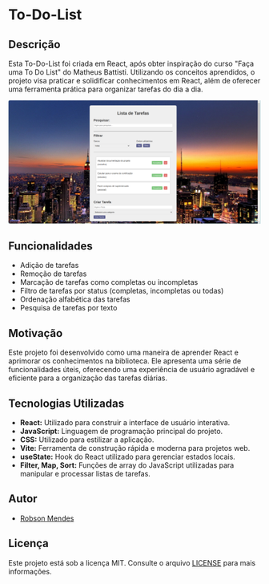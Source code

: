 # To-Do-List


## Descrição

Esta To-Do-List foi criada em React, após obter inspiração do curso "Faça uma To Do List" do Matheus Battisti. Utilizando os conceitos aprendidos, o projeto visa praticar e solidificar conhecimentos em React, além de oferecer uma ferramenta prática para organizar tarefas do dia a dia.

![To-Do-List](image.png)
## Funcionalidades

- Adição de tarefas
- Remoção de tarefas
- Marcação de tarefas como completas ou incompletas
- Filtro de tarefas por status (completas, incompletas ou todas)
- Ordenação alfabética das tarefas
- Pesquisa de tarefas por texto

## Motivação

Este projeto foi desenvolvido como uma maneira de aprender React e aprimorar os conhecimentos na biblioteca. Ele apresenta uma série de funcionalidades úteis, oferecendo uma experiência de usuário agradável e eficiente para a organização das tarefas diárias.


## Tecnologias Utilizadas

- **React:** Utilizado para construir a interface de usuário interativa.
- **JavaScript:** Linguagem de programação principal do projeto.
- **CSS:** Utilizado para estilizar a aplicação.
- **Vite:** Ferramenta de construção rápida e moderna para projetos web.
- **useState:** Hook do React utilizado para gerenciar estados locais.
- **Filter, Map, Sort:** Funções de array do JavaScript utilizadas para manipular e processar listas de tarefas.

## Autor

- [Robson Mendes](https://github.com/RobsonMendes37)

## Licença

Este projeto está sob a licença MIT. Consulte o arquivo [LICENSE](LICENSE) para mais informações.
